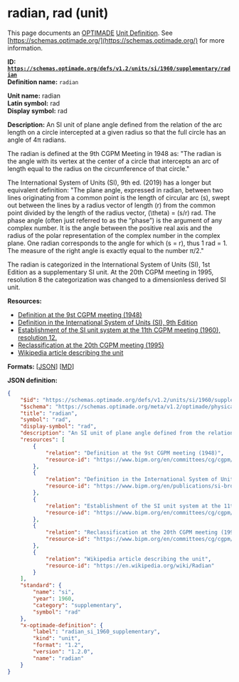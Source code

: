 # radian, rad (unit)

This page documents an [OPTIMADE](https://www.optimade.org/) [Unit Definition](https://schemas.optimade.org/#definitions). See [https://schemas.optimade.org/](https://schemas.optimade.org/) for more information.

**ID: [`https://schemas.optimade.org/defs/v1.2/units/si/1960/supplementary/radian`](https://schemas.optimade.org/defs/v1.2/units/si/1960/supplementary/radian.md)**  
**Definition name:** `radian`

**Unit name:** radian  
**Latin symbol:** rad  
**Display symbol:** rad  
  
**Description:** An SI unit of plane angle defined from the relation of the arc length on a circle intercepted at a given radius so that the full circle has an angle of 4π radians.

The radian is defined at the 9th CGPM Meeting in 1948 as: "The radian is the angle with its vertex at the center of a circle that intercepts an arc of length equal to the radius on the circumference of that circle."

The International System of Units (SI), 9th ed. (2019) has a longer but equivalent definition: "The plane angle, expressed in radian, between two lines originating from a common point is the length of circular arc \(s\), swept out between the lines by a radius vector of length \(r\) from the common point divided by the length of the radius vector, \(\theta\) = \(s/r\) rad. The phase angle (often just referred to as the “phase”) is the argument of any complex number. It is the angle between the positive real axis and the radius of the polar representation of the complex number in the complex plane. One radian corresponds to the angle for which \(s = r\), thus 1 rad = 1. The measure of the right angle is exactly equal to the number π/2."

The radian is categorized in the International System of Units (SI), 1st Edition as a supplementary SI unit.
At the 20th CGPM meeting in 1995, resolution 8 the categorization was changed to a dimensionless derived SI unit.

**Resources:**

- [Definition at the 9st CGPM meeting (1948)](https://www.bipm.org/en/committees/cg/cgpm/9-1948)
- [Definition in the International System of Units (SI), 9th Edition](https://www.bipm.org/en/publications/si-brochure)
- [Establishment of the SI unit system at the 11th CGPM meeting (1960), resolution 12.](https://www.bipm.org/en/committees/cg/cgpm/11-1960/resolution-12)
- [Reclassification at the 20th CGPM meeting (1995)](https://www.bipm.org/en/committees/cg/cgpm/20-1995/resolution-8)
- [Wikipedia article describing the unit](https://en.wikipedia.org/wiki/Radian)


**Formats:** [[JSON](radian.json)] [[MD](radian.md)]

**JSON definition:**

``` json
{
    "$id": "https://schemas.optimade.org/defs/v1.2/units/si/1960/supplementary/radian",
    "$schema": "https://schemas.optimade.org/meta/v1.2/optimade/physical_unit_definition.json",
    "title": "radian",
    "symbol": "rad",
    "display-symbol": "rad",
    "description": "An SI unit of plane angle defined from the relation of the arc length on a circle intercepted at a given radius so that the full circle has an angle of 4\u03c0 radians.\n\nThe radian is defined at the 9th CGPM Meeting in 1948 as: \"The radian is the angle with its vertex at the center of a circle that intercepts an arc of length equal to the radius on the circumference of that circle.\"\n\nThe International System of Units (SI), 9th ed. (2019) has a longer but equivalent definition: \"The plane angle, expressed in radian, between two lines originating from a common point is the length of circular arc \\(s\\), swept out between the lines by a radius vector of length \\(r\\) from the common point divided by the length of the radius vector, \\(\\theta\\) = \\(s/r\\) rad. The phase angle (often just referred to as the \u201cphase\u201d) is the argument of any complex number. It is the angle between the positive real axis and the radius of the polar representation of the complex number in the complex plane. One radian corresponds to the angle for which \\(s = r\\), thus 1 rad = 1. The measure of the right angle is exactly equal to the number \u03c0/2.\"\n\nThe radian is categorized in the International System of Units (SI), 1st Edition as a supplementary SI unit.\nAt the 20th CGPM meeting in 1995, resolution 8 the categorization was changed to a dimensionless derived SI unit.",
    "resources": [
        {
            "relation": "Definition at the 9st CGPM meeting (1948)",
            "resource-id": "https://www.bipm.org/en/committees/cg/cgpm/9-1948"
        },
        {
            "relation": "Definition in the International System of Units (SI), 9th Edition",
            "resource-id": "https://www.bipm.org/en/publications/si-brochure"
        },
        {
            "relation": "Establishment of the SI unit system at the 11th CGPM meeting (1960), resolution 12.",
            "resource-id": "https://www.bipm.org/en/committees/cg/cgpm/11-1960/resolution-12"
        },
        {
            "relation": "Reclassification at the 20th CGPM meeting (1995)",
            "resource-id": "https://www.bipm.org/en/committees/cg/cgpm/20-1995/resolution-8"
        },
        {
            "relation": "Wikipedia article describing the unit",
            "resource-id": "https://en.wikipedia.org/wiki/Radian"
        }
    ],
    "standard": {
        "name": "si",
        "year": 1960,
        "category": "supplementary",
        "symbol": "rad"
    },
    "x-optimade-definition": {
        "label": "radian_si_1960_supplementary",
        "kind": "unit",
        "format": "1.2",
        "version": "1.2.0",
        "name": "radian"
    }
}
```